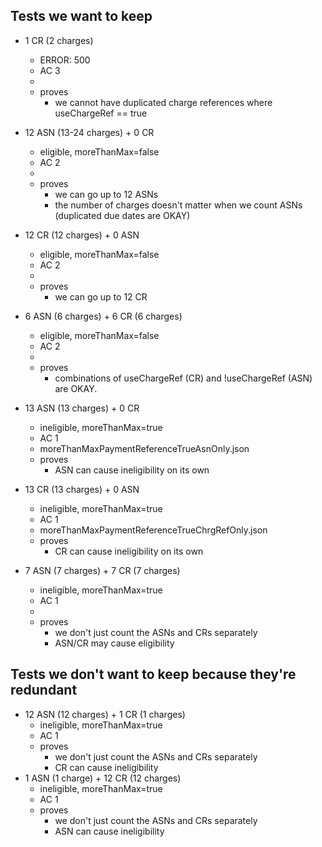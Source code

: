 ## Tests we want to keep
- 1 CR (2 charges)
  - ERROR: 500
  - AC 3
  - 
  - proves
    - we cannot have duplicated charge references where useChargeRef == true

- 12 ASN (13-24 charges) + 0 CR
  - eligible, moreThanMax=false
  - AC 2
  - 
  - proves
    - we can go up to 12 ASNs
    - the number of charges doesn't matter when we count ASNs (duplicated due dates are OKAY)
- 12 CR (12 charges) + 0 ASN
  - eligible, moreThanMax=false
  - AC 2
  - 
  - proves
    - we can go up to 12 CR
- 6 ASN (6 charges) + 6 CR (6 charges)
  - eligible, moreThanMax=false
  - AC 2
  - 
  - proves
    - combinations of useChargeRef (CR) and !useChargeRef (ASN) are OKAY.

- 13 ASN (13 charges) + 0 CR
  - ineligible, moreThanMax=true
  - AC 1
  - moreThanMaxPaymentReferenceTrueAsnOnly.json
  - proves
    - ASN can cause ineligibility on its own
- 13 CR (13 charges) + 0 ASN
  - ineligible, moreThanMax=true
  - AC 1
  - moreThanMaxPaymentReferenceTrueChrgRefOnly.json
  - proves
    - CR can cause ineligibility on its own
- 7 ASN (7 charges) + 7 CR (7 charges)
  - ineligible, moreThanMax=true
  - AC 1
  - 
  - proves
    - we don't just count the ASNs and CRs separately
    - ASN/CR may cause eligibility

## Tests we don't want to keep because they're redundant
- 12 ASN (12 charges) + 1 CR (1 charges)
  - ineligible, moreThanMax=true
  - AC 1
  - proves
    - we don't just count the ASNs and CRs separately
    - CR can cause ineligibility
- 1 ASN (1 charge) + 12 CR (12 charges)
  - ineligible, moreThanMax=true
  - AC 1
  - proves
    - we don't just count the ASNs and CRs separately
    - ASN can cause ineligibility
